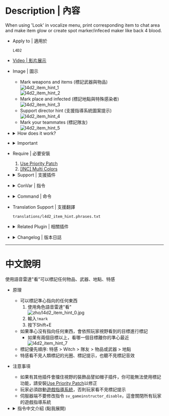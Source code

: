 # Description | 內容
When using 'Look' in vocalize menu, print corresponding item to chat area and make item glow or create spot marker/infeced maker like back 4 blood.

* Apply to | 適用於
    ```
    L4D2
    ```

* [Video | 影片展示](https://youtu.be/FxFyhFxaZug)

* Image | 圖示
    * Mark weapons and items (標記武器與物品)
    <br/>![l4d2_item_hint_1](image/l4d2_item_hint_1.jpg)
    <br/>![l4d2_item_hint_2](image/l4d2_item_hint_2.jpg)
    * Mark place and infected (標記地點與特殊感染者)
    <br/>![l4d2_item_hint_3](image/l4d2_item_hint_3.jpg)
    * Support director hint (支援指導系統圖案提示)
    <br/>![l4d2_item_hint_4](image/l4d2_item_hint_4.jpg)
    * Mark your teammates (標記隊友)
    <br/>![l4d2_item_hint_5](image/l4d2_item_hint_5.jpg)

* <details><summary>How does it work?</summary>

    * Mark any weapons, items, infected and spots
        * 'Look' in vocalize menu
        <br/>![l4d2_item_hint_0.jpg](image/l4d2_item_hint_0.jpg)
        * Type```!mark```
        * Press shift+E
    * Marker priority: Infected > Witch > Survivor > Item or Weapon > Spot marker
    * If not aiming target or item, the plugin detects what player is looking at using field of view angle
        * If has more than two targets, it finds the target nearest to your crosshair
    <br/>![l4d2_item_hint_7](image/l4d2_item_hint_7.gif)
    * The infected is unable to mark, unable see the mark and unable to hear the mark sound
</details>

* <details><summary>Important</summary>

    * Hats and others attaching stuff to players could block the players "use" function, which makes you unable to use 'look' item hint. Install [Use Priority Patch](https://forums.alliedmods.net/showthread.php?t=327511) plugin to fix.
    * Player must Enabled GAME INSTRUCTOR, in ESC -> Options -> Multiplayer, or they can't see the hint
    <br/>![l4d2_item_hint_6.jpg](image/l4d2_item_hint_6.jpg)
    * DO NOT modify convar ```sv_gameinstructor_disable``` this force all clients to disable their game instructors.
</details>

* Require | 必要安裝
    1. [Use Priority Patch](https://forums.alliedmods.net/showthread.php?t=327511)
    2. [[INC] Multi Colors](https://github.com/fbef0102/L4D1_2-Plugins/releases/tag/Multi-Colors)

* <details><summary>Support | 支援插件</summary>

	1. [Lux's Model Changer](https://github.com/fbef0102/L4D1_2-Plugins/tree/master/Luxs-Model-Changer): LMC Allows you to use most models with most characters
		* 可以自由變成其他角色或NPC的模組
</details>

* <details><summary>ConVar | 指令</summary>

    * cfg/sourcemod/l4d2_item_hint.cfg
        * Mark Cvars
            ```php
            // If 1, Player can type !mark cmd to mark
            l4d2_item_hint_cmd "1"

            // If 1, Player can press Shift+E to mark
            l4d2_item_hint_shiftE "1"

            // If 1, Player can use Vocalize "look" to mark
            l4d2_item_hint_vocalize "1"

            // If 1, Player can use mark if get pinned by S.I.
            l4d2_item_hint_mark_capped "0"

            // If 1, Player can use mark if is haning from ledge
            l4d2_item_hint_mark_hanging "0"

            // If 1, Dead player can use mark
            l4d2_item_hint_mark_dead "0"

            // Display Instruction Hint Text in which language for all players? 0=Server Language (English), 1=Caller Language
            l4d2_item_hint_instructorhint_translate "0"
            ```

        * Item Hint
            ```php
            // Item Glow Color, Three values between 0-255 separated by spaces. (Empty = Disable Item Glow)
            l4d2_item_marker_glow_color "0 255 255"

            // Cold Down Time in seconds a player can use 'Look' Item Hint again.
            l4d2_item_marker_cooldown_time "1.0"

            // How close can a player use 'Look' item hint.
            l4d2_item_marker_use_range "150"

            // Item Hint Sound. (relative to to sound/, Empty = OFF)
            l4d2_item_marker_use_sound "buttons/blip1.wav"

            // Changes how Item Hint displays. (0: Disable, 1:In chat, 2: In Hint Box, 3: In center text)
            l4d2_item_marker_announce_type "1"

            // Item Glow Time.
            l4d2_item_marker_glow_timer "10.0"

            // Item Glow Range.
            l4d2_item_marker_glow_range "800"

            // If 1, Create instructor hint on marked item.
            l4d2_item_marker_instructorhint_enable "1"

            // Instructor hint color on marked item. (If empty, off the item name display)
            l4d2_item_marker_instructorhint_color "0 255 255"

            //Instructor icon name on marked item. (For more icons: https://developer.valvesoftware.com/wiki/Env_instructor_hint)
            l4d2_item_marker_instructorhint_icon "icon_interact"
            ```
            
        * Spot Marker
            ```php
            // Spot Marker Glow Color, Three values between 0-255 separated by spaces. (Empty = Disable Spot Marker)
            l4d2_spot_marker_color "200 200 200"

            // Cold Down Time in seconds a player can use 'Look' Spot Marker again.
            l4d2_spot_marker_cooldown_time "2.5"

            // How far away can a player use 'Look' Spot Marker.
            l4d2_spot_marker_use_range "1800"

            // Spot Marker Sound. (relative to to sound/, Empty = OFF)
            l4d2_spot_marker_use_sound "buttons/blip1.wav"

            // Changes how Spot Marker Hint displays. (0: Disable, 1:In chat, 2: In Hint Box, 3: In center text)
            l4d2_spot_marker_announce_type "0"

            // Spot Marker Duration.
            l4d2_spot_marker_duration "10.0"

            // Spot Marker Sprite model. (Empty=Disable)
            l4d2_spot_marker_sprite_model "materials/vgui/icon_arrow_down.vmt"

            // If 1, Create instructor hint on Spot Marker.
            l4d2_spot_marker_instructorhint_enable "1"

            // Instructor hint color on Spot Marker. (If empty, off the hint text display)
            l4d2_spot_marker_instructorhint_color "200 200 200"

            // Instructor icon name on Spot Marker.
            l4d2_spot_marker_instructorhint_icon "icon_info"
            ```

        * Infected Marker
            ```php
            // Infected Marker Glow Color, Three values between 0-255 separated by spaces. (Empty = Disable Infected Marker)
            l4d2_infected_marker_glow_color "255 120 203"

            // Cold Down Time in seconds a player can use 'Look' Infected Marker again.
            l4d2_infected_marker_cooldown_time "0.25"

            // How far away can a player use 'Look' Infected Marker.
            l4d2_infected_marker_use_range "1000"

            // Infected Marker Sound. (relative to to sound/, Empty = OFF)
            l4d2_infected_marker_use_sound "items/suitchargeok1.wav"

            // Changes how infected marker hint displays. (0: Disable, 1:In chat, 2: In Hint Box, 3: In center text)
            l4d2_infected_marker_announce_type "1"

            // Infected Marker Glow Time.
            l4d2_infected_marker_glow_timer "10.0"

            // Infected Marker Glow Rang
            l4d2_infected_marker_glow_range "2500"

            // If 1, Enable 'Look' Infected Marker on witch.
            l4d2_infected_marker_witch_enable "1"

            // Enable 'Look' Infected Marker on Which SI? 1=Smoker, 2=Boomer, 4=Hunter, 8=Spitter, 16=Jockey, 32=Charger, 64=Tank. Add numbers together (127=All)
            l4d2_infected_marker_si_flag "127"

            // If 1, Create instructor hint on Infected's head if marked.
            l4d2_infected_marker_instructorhint_enable "1"

            // Instructor hint color on Infecfed Marker. (If empty, off the zombie class display)
            l4d2_infected_marker_instructorhint_color "255 0 0"

            // Instructor icon name on Infecfed Marker.
            l4d2_infected_marker_instructorhint_icon "icon_skull"

            // Fov angle to detect if player is looking speical infected
            // Game vanilla: 45.0, 0=Off, crosshair aim only
            l4d2_infected_marker_si_fov "15.0"

            // Fov angle to detect if player is looking witch
            // Game vanilla: 45.0, 0=Off, crosshair aim only
            l4d2_infected_marker_witch_fov "15.0"
            ```

        * Survivor Marker
            ```php
            // Survivor Marker Glow Color, Three values between 0-255 separated by spaces. (Empty = Disable Infected Marker)
            l4d2_survivor_marker_glow_color "0 200 0"

            // Cold Down Time in seconds a player can use 'Look' Survivor Marker again.
            l4d2_survivor_marker_cooldown_time "1.0"

            // How far away can a player use 'Look' Survivor Marker.
            l4d2_survivor_marker_use_range "1000"

            // Survivor Marker Sound. (relative to to sound/, Empty = OFF)
            l4d2_survivor_marker_use_sound "player/suit_denydevice.wav"

            // Changes how Survivor marker hint displays. (0: Disable, 1:In chat, 2: In Hint Box, 3: In center text)
            l4d2_survivor_marker_announce_type "1"

            // Survivor Marker Glow Time.
            l4d2_survivor_marker_glow_timer "10.0"

            // Survivor Marker Glow Range
            l4d2_survivor_marker_glow_range "2000"

            // If 1, Create instructor hint on Survivor's head if marked.
            l4d2_survivor_marker_instructorhint_enable "1"

            // Instructor hint color on Survivor Marker. (If empty, off the name display)
            l4d2_survivor_marker_instructorhint_color "0 200 0"

            // Instructor icon name on Survivor Marker.
            l4d2_survivor_marker_instructorhint_icon "icon_alert"

            // Fov angle to detect if player is looking teammate
            // Game vanilla: 45.0, 0=Off, crosshair aim only
            l4d2_survivor_marker_fov "15.0"
            ```
</details>

* <details><summary>Command | 命令</summary>

    * **Mark item/infected/spot**
        ```php
        sm_mark
        ```
</details>

* Translation Support | 支援翻譯
	```
	translations/l4d2_item_hint.phrases.txt
	```

* <details><summary>Related Plugin | 相關插件</summary>

	1. [l4d2_infected_hp_hint](https://github.com/fbef0102/Game-Private_Plugin/tree/main/L4D_插件/Special_Infected_%E7%89%B9%E6%84%9F/l4d2_infected_hp_hint): Display corresponding health value hint of all Special Infected
        * 在特感身上顯示剩餘血量
</details>

* <details><summary>Changelog | 版本日誌</summary>

    * v3.9 (2025-10-5)
    * v3.8 (2025-9-23)
        * Update cvars
        * Plugin now helps detect what player is looking at using field of view angle, which means player no longer aims hard at the target

    * v3.7 (2025-3-7)
        * Update cvars

    * v3.6 (2025-2-23)
        * Support LMC (Lux's Model Changer)

    * v3.5 (2024-6-22)
        * Update cvars

    * v3.4 (2024-6-18)
        * Player can makr if dead or incapped or get pinned by special infected
        * Update cvars

    * v3.3 (2024-6-17)
        * Compatible with [Attachments API](https://forums.alliedmods.net/showthread.php?t=325651)

    * v3.2 (2024-6-16)
        * Press Shift+E to mark
        * Update cvars

    * v3.1 (2024-6-11)
        * Add Survivor marker, support custom survivor model
        * Update translation

    * v3.0 (2024-3-6)
        * Custom infected model
        * Custom witch model
        * Update translation

    * v2.9 (2024-3-3)
        * Custom melee model
        * Custom ammo model
        * Update translation

    * v2.8 (2024-2-23)
        * Fixed spot maker error

    * v2.7 (2023-3-18)
        * Add spot maker announce

    * v2.6 (2023-3-8)
        * Translation Support

    * v2.5 (2022-12-27)
        * Add MultiColors

    * v2.4 (2022-12-24)
        * Add Command ```sm_mark```, Mark item/infected/spot for people who don't have 'Look' in vocalize menu

    * v2.3 (2022-10-02)
        * [AlliedModders Post](https://forums.alliedmods.net/showpost.php?p=2765332&postcount=30)
        * Add all gun weapons, melee weapons, minigun, ammo and items.
        * Add cooldown.
        * Add Item Glow, everyone can see the item through wall.
        * Add sound.
        * Fixes custom vocalizers that uses SmartLook with capitals.
        * Add Spot Marker, using 'Look' in vocalize menu to mark the area.
        * Add Infected Marker, using 'Look' in vocalize menu to mark the infected.
        * Add Instructor hint, display instructor hint on Spot Marker/Item Hint
        * Marker priority: Infected maker > Item hint > Spot marker

    * v0.2
        * [Original Post by fdxx](https://forums.alliedmods.net/showthread.php?t=333669)
</details>

- - - -
# 中文說明
使用語音雷達"看"可以標記任何物品、武器、地點、特感

* 原理
    * 可以標記準心指向的任何東西
        1. 使用角色語音雷達"看"
        <br/>![zho/l4d2_item_hint_0.jpg](image/zho/l4d2_item_hint_0.jpg)
        2. 輸入```!mark```
        3. 按下Shift+E
    * 如果準心沒有指向任何東西，會依照玩家視野看到的目標進行標記
        * 如果有兩個目標以上，看哪一個目標離你的準心最近
        <br/>![l4d2_item_hint_7](image/zho/l4d2_item_hint_7.gif)
    * 標記優先順序: 特感 > Witch > 隊友 > 物品或武器 > 地點
    * 特感看不見人類標記的光圈、標記提示，也聽不見標記音效

* 注意事項
    * 如果有其他插件會擋住視野的裝飾品譬如帽子插件，你可能無法使用標記功能，請安裝[Use Priority Patch](https://forums.alliedmods.net/showthread.php?t=327511)以修正
    * 玩家必須啟動[遊戲指導系統](https://github.com/fbef0102/Game-Private_Plugin/tree/main/Tutorial_教學區/Chinese_繁體中文/Game#啟動遊戲指導系統)，否則玩家看不見標記提示
    * 伺服器端不要修改指令 ```sv_gameinstructor_disable```，這會關閉所有玩家的遊戲指導系統

* <details><summary>指令中文介紹 (點我展開)</summary>

    * cfg/sourcemod/l4d2_item_hint.cfg
        * 標記指令
            ```php
            // 為1時，玩家可以輸入```!mark```標記
            l4d2_item_hint_cmd "1"

            // 為1時，玩家可以按下Shift+E標記
            l4d2_item_hint_shiftE "1"

            // 為1時，玩家可以用"看"語音標記
            l4d2_item_hint_vocalize "1"

            // 為1時，被特感控制的玩家可以使用標記
            l4d2_item_hint_mark_capped "0"

            // 為1時，掛邊的玩家可以使用標記
            l4d2_item_hint_mark_hanging "0"

            // 為1時，死亡的玩家可以使用標記
            l4d2_item_hint_mark_dead "0"

            // 標記的導演提示該使用何種語言翻譯給大家看? 0=伺服器的語言 (英文), 1=呼叫標記的玩家的語言
            l4d2_item_hint_instructorhint_translate "0"
            ```

        * 物品、武器標記
            ```php
            // 標記的光圈顏色，填入RGB三色 (三個數值介於0~255，需要空格)
            // 空=關閉此標記
            l4d2_item_marker_glow_color "0 255 255"

            // 玩家可以再次標記的時間間隔
            l4d2_item_marker_cooldown_time "1.0"

            // 能標記的距離
            l4d2_item_marker_use_range "150"

            // 標記音效. (路徑相對於sound資料夾, 空 = 無音效)
            l4d2_item_marker_use_sound "buttons/blip1.wav"

            // 標記提示該如何顯示. (0: 不提示, 1: 聊天框, 2: 黑底白字框, 3: 螢幕正中間)
            l4d2_item_marker_announce_type "1"

            // 標記的光圈顯示時間
            l4d2_item_marker_glow_timer "10.0"

            // 標記的光圈可見範圍
            l4d2_item_marker_glow_range "800"

            // 為1時，啟用導演提示
            l4d2_item_marker_instructorhint_enable "1"

            // 導演提示的文字顏色 (空=無文字)
            l4d2_item_marker_instructorhint_color "0 255 255"

            // 導演提示的圖案 (查找更多圖案: https://developer.valvesoftware.com/wiki/Env_instructor_hint)
            l4d2_item_marker_instructorhint_icon "icon_interact"
            ```
            
        * 地點標記
            ```php
            // 標記的光圈顏色，填入RGB三色 (三個數值介於0~255，需要空格)
            // 空=關閉此標記
            l4d2_spot_marker_color "200 200 200"

            // 玩家可以再次標記的時間間隔
            l4d2_spot_marker_cooldown_time "2.5"

            // 能標記的距離
            l4d2_spot_marker_use_range "1800"

            // 標記音效. (路徑相對於sound資料夾, 空 = 無音效)
            l4d2_spot_marker_use_sound "buttons/blip1.wav"

            // 標記提示該如何顯示. (0: 不提示, 1: 聊天框, 2: 黑底白字框, 3: 螢幕正中間)
            l4d2_spot_marker_announce_type "0"

            // 標記的光圈顯示時間
            l4d2_spot_marker_duration "10.0"

            // 標記的中心模型圖案 (空=無中心模型圖案)
            l4d2_spot_marker_sprite_model "materials/vgui/icon_arrow_down.vmt"

            // 為1時，啟用導演提示
            l4d2_spot_marker_instructorhint_enable "1"

            // 導演提示的文字顏色 (空=無文字)
            l4d2_spot_marker_instructorhint_color "200 200 200"

            // 導演提示的圖案 
            l4d2_spot_marker_instructorhint_icon "icon_info"
            ```

        * 特感標記
            ```php
            // 特感標記的光圈顏色，填入RGB三色 (三個數值介於0~255，需要空格)
            // 空=關閉此標記
            l4d2_infected_marker_glow_color "255 120 203"

            // 玩家可以再次標記特感的時間間隔
            l4d2_infected_marker_cooldown_time "0.25"

            // 能標記特感的距離
            l4d2_infected_marker_use_range "1000"

            // 標記音效. (路徑相對於sound資料夾, 空 = 無音效)
            l4d2_infected_marker_use_sound "items/suitchargeok1.wav"

            // 標記提示該如何顯示. (0: 不提示, 1: 聊天框, 2: 黑底白字框, 3: 螢幕正中間)
            l4d2_infected_marker_announce_type "1"

            // 標記的光圈顯示時間
            l4d2_infected_marker_glow_timer "10.0"

            // 標記的光圈可見範圍
            l4d2_infected_marker_glow_range "2500"

            // 為1時，也可以標記Witch
            l4d2_infected_marker_witch_enable "1"

            // 可以標記哪些特感? 1=Smoker, 2=Boomer, 4=Hunter, 8=Spitter, 16=Jockey, 32=Charger, 64=Tank. 請將數字相加 (127=全部)
            l4d2_infected_marker_si_flag "127"

            // 為1時，啟用導演提示
            l4d2_infected_marker_instructorhint_enable "1"

            // 導演提示的特感名稱顏色 (空=無特感名稱)
            l4d2_infected_marker_instructorhint_color "255 0 0"

            // 導演提示的圖案 (查找更多圖案: https://developer.valvesoftware.com/wiki/Env_instructor_hint)
            l4d2_infected_marker_instructorhint_icon "icon_skull"

            // 檢測玩家的視野是否正在看特感, 此數值代表特感與玩家準心的距離夾角
            // 遊戲預設: 45.0, 0=不使用, 只算準心有指到
            l4d2_infected_marker_si_fov "15.0"

            // 檢測玩家的視野是否正在看Witch, 此數值代表Witch與玩家準心的距離夾角
            // 遊戲預設: 45.0, 0=不使用, 只算準心有指到
            l4d2_infected_marker_witch_fov "15.0"
            ```

        * 標記隊友
            ```php
            // 標記隊友的光圈顏色，填入RGB三色 (三個數值介於0~255，需要空格)
            // 空=關閉此標記
            l4d2_survivor_marker_glow_color "0 200 0"

            // 玩家可以再次標記隊友的時間間隔
            l4d2_survivor_marker_cooldown_time "1.0"

            // 能標記隊友的距離
            l4d2_survivor_marker_use_range "1000"

            // 標記音效. (路徑相對於sound資料夾, 空 = 無音效)
            l4d2_survivor_marker_use_sound "player/suit_denydevice.wav"

            // 標記提示該如何顯示. (0: 不提示, 1: 聊天框, 2: 黑底白字框, 3: 螢幕正中間)
            l4d2_survivor_marker_announce_type "1"

            // 標記的光圈顯示時間
            l4d2_survivor_marker_glow_timer "10.0"

            // 標記的光圈可見範圍
            l4d2_survivor_marker_glow_range "2000"

            // 為1時，啟用導演提示
            l4d2_survivor_marker_instructorhint_enable "1"

            // 導演提示的隊友名稱顏色 (空=無隊友名稱)
            l4d2_survivor_marker_instructorhint_color "0 200 0"

            // 導演提示的圖案 
            l4d2_survivor_marker_instructorhint_icon "icon_alert"

            // 檢測玩家的視野是否正在看隊友, 此數值代表隊友與玩家準心的距離夾角
            // 遊戲預設: 45.0, 0=不使用, 只算準心有指到
            l4d2_survivor_marker_fov "15.0"
            ```
</details>
